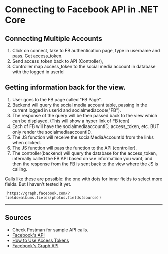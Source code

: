 # Connecting to Facebook API in .NET Core

## Connecting Multiple Accounts
1. Click on connect, take to FB authentication page, type in username and pass. Get access_token.
2. Send access_token back to API (Controller),
3. Controller map access_token to the social media account in database with the logged in userId

## Getting information back for the view.
1. User goes to the FB page called "FB Page".
2. Backend will query the social media account table, passing in the current logged in userid and socialmediacode("FB").
3. The response of the query will be then passed back to the view which can be displayed. (This will show a hyper link of FB icon)
4. Each of FB will have the socialmediaaccountID, access_token, etc. BUT only render the socialmediaaccountID.
5. The JS function will receive the socialMediaAccountId from the links when clicked.
6. The JS function will pass the function to the API (controller).
7. The controller(backend) will query the database for the access_token, internally called the FB API based on w.e informatiion you want, and then the response from the FB is sent back to the view where the JS is calling.



Calls like these are possible: the one with dots for inner fields to select more fields. But I haven't tested it yet.

` https://graph.facebook.com/?fields=albums.fields(photos.fields(source))`

---
## Sources

* Check Postman for sample API calls.
* [Facebook's API](https://facebookapi.codeplex.com/SourceControl/latest)
* [How to Use Access Tokens](http://www.devils-heaven.com/facebook-access-tokens/)
* [Facebook's Graph API](https://developers.facebook.com/docs/graph-api/)

